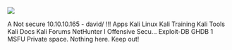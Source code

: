 ![](Maszyny/Linux/Traverxec/Pasted%20image%2020210802134116.png)

A Not secure
10.10.10.165 - david/
!!! Apps
Kali Linux
Kali Training
Kali Tools
Kali Docs
Kali Forums
NetHunter l Offensive Secu...
Exploit-DB
GHDB 1 MSFU
Private space.
Nothing here.
Keep out!
